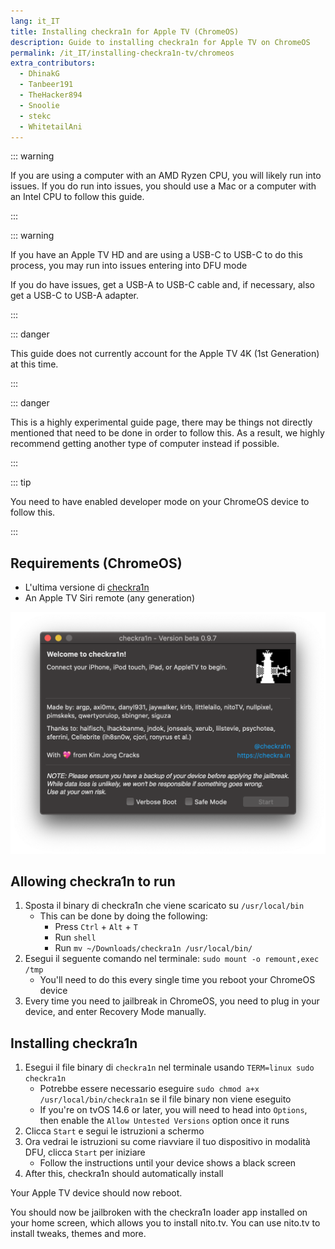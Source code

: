```yaml
---
lang: it_IT
title: Installing checkra1n for Apple TV (ChromeOS)
description: Guide to installing checkra1n for Apple TV on ChromeOS
permalink: /it_IT/installing-checkra1n-tv/chromeos
extra_contributors:
  - DhinakG
  - Tanbeer191
  - TheHacker894
  - Snoolie
  - stekc
  - WhitetailAni
---
```


::: warning

If you are using a computer with an AMD Ryzen CPU, you will likely run into issues. If you do run into issues, you should use a Mac or a computer with an Intel CPU to follow this guide.

:::

::: warning

If you have an Apple TV HD and are using a USB-C to USB-C to do this process, you may run into issues entering into DFU mode

If you do have issues, get a USB-A to USB-C cable and, if necessary, also get a USB-C to USB-A adapter.

:::

::: danger

This guide does not currently account for the Apple TV 4K (1st Generation) at this time.

:::

::: danger

This is a highly experimental guide page, there may be things not directly mentioned that need to be done in order to follow this. As a result, we highly recommend getting another type of computer instead if possible.

:::

::: tip

You need to have enabled developer mode on your ChromeOS device to follow this.

:::

## Requirements (ChromeOS)

- L'ultima versione di [checkra1n](https://checkra.in)
- An Apple TV Siri remote (any generation)

![Uno screenshot dell'applicazione checkra1n](/assets/images/checkra1n.png)

## Allowing checkra1n to run

1. Sposta il binary di checkra1n che viene scaricato su `/usr/local/bin`
   - This can be done by doing the following:
     - Press `Ctrl` + `Alt` + `T`
     - Run `shell`
     - Run `mv ~/Downloads/checkra1n /usr/local/bin/`
2. Esegui il seguente comando nel terminale: `sudo mount -o remount,exec /tmp`
   - You'll need to do this every single time you reboot your ChromeOS device
3. Every time you need to jailbreak in ChromeOS, you need to plug in your device, and enter Recovery Mode manually.

## Installing checkra1n

1. Esegui il file binary di `checkra1n` nel terminale usando `TERM=linux sudo checkra1n`
   - Potrebbe essere necessario eseguire `sudo chmod a+x /usr/local/bin/checkra1n` se il file binary non viene eseguito
   - If you're on tvOS 14.6 or later, you will need to head into `Options`, then enable the `Allow Untested Versions` option once it runs
2. Clicca `Start` e segui le istruzioni a schermo
3. Ora vedrai le istruzioni su come riavviare il tuo dispositivo in <router-link to="/faq/#what-is-dfu-mode">modalità DFU</router-link>, clicca `Start` per iniziare
   - Follow the instructions until your device shows a black screen
4. After this, checkra1n should automatically install

Your Apple TV device should now reboot.

You should now be jailbroken with the checkra1n loader app installed on your home screen, which allows you to install nito.tv. You can use nito.tv to install tweaks, themes and more.
